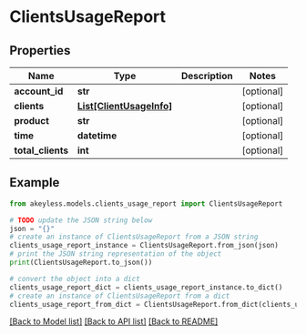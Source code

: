 # ClientsUsageReport


## Properties

Name | Type | Description | Notes
------------ | ------------- | ------------- | -------------
**account_id** | **str** |  | [optional] 
**clients** | [**List[ClientUsageInfo]**](ClientUsageInfo.md) |  | [optional] 
**product** | **str** |  | [optional] 
**time** | **datetime** |  | [optional] 
**total_clients** | **int** |  | [optional] 

## Example

```python
from akeyless.models.clients_usage_report import ClientsUsageReport

# TODO update the JSON string below
json = "{}"
# create an instance of ClientsUsageReport from a JSON string
clients_usage_report_instance = ClientsUsageReport.from_json(json)
# print the JSON string representation of the object
print(ClientsUsageReport.to_json())

# convert the object into a dict
clients_usage_report_dict = clients_usage_report_instance.to_dict()
# create an instance of ClientsUsageReport from a dict
clients_usage_report_from_dict = ClientsUsageReport.from_dict(clients_usage_report_dict)
```
[[Back to Model list]](../README.md#documentation-for-models) [[Back to API list]](../README.md#documentation-for-api-endpoints) [[Back to README]](../README.md)


